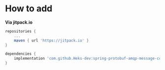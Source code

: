 # How to add
**Via jitpack.io**
```gradle
repositories {
    ...
    maven { url 'https://jitpack.io' }
}

dependencies {
    implementation 'com.github.Heks-dev:spring-protobuf-amqp-message-converter:1.0.1'
}
```

